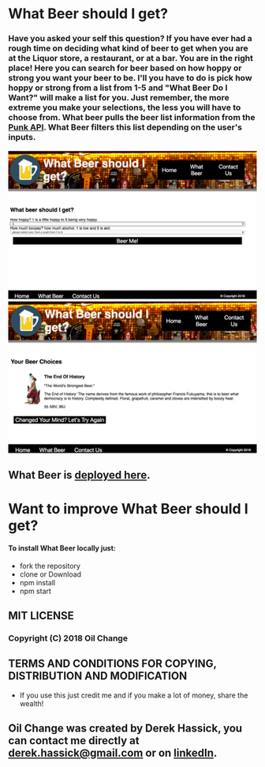 # What Beer should I get?
### Have you asked your self this question? If you have ever had a rough time on deciding what kind of beer to get when you are at the Liquor store, a restaurant, or at a bar. You are in the right place! Here you can search for beer based on how hoppy or strong you want your beer to be. I'll you have to do is pick how hoppy or strong from a list from 1-5 and "What Beer Do I Want?" will make a list for you. Just remember, the more extreme you make your selections, the less you will have to choose from. What beer pulls the beer list information from the [Punk API](https://punkapi.com/documentation/v2). What Beer filters this list depending on the user's inputs. 

![picture](screenShots/question.png)
![picture](screenShots/result.png)
## What Beer is [deployed here](https://whattohave-a959e.firebaseapp.com/).

# Want to improve What Beer should I get?
#### To install What Beer locally just:

* fork the repository
* clone or Download
* npm install  
* npm start

## MIT LICENSE 
### Copyright (C) 2018 Oil Change

## TERMS AND CONDITIONS FOR COPYING, DISTRIBUTION AND MODIFICATION

* If you use this just credit me and if you make a lot of money, share the wealth!

## Oil Change was created by Derek Hassick, you can contact me directly at derek.hassick@gmail.com or on [linkedIn](www.linkedin.com/in/derek-hassick).
